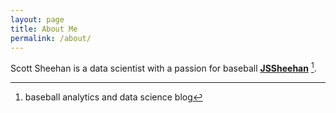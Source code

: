 ```yaml
---
layout: page
title: About Me
permalink: /about/
---
```


Scott Sheehan is a data scientist with a passion for baseball **[JSSheehan](https://github.com/JSSheehan)** [^1].



[^1]: baseball analytics and data science blog
